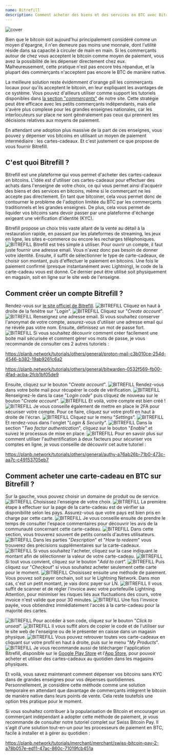 ```yaml
---
name: Bitrefill
description: Comment acheter des biens et des services en BTC avec Bitrefill ?
---
```

![cover](assets/cover.webp)

Bien que le bitcoin soit aujourd'hui principalement considéré comme un moyen d'épargne, il n'en demeure pas moins une monnaie, dont l'utilité réside dans sa capacité à circuler de main en main. Si les commerçants autour de chez vous acceptent le bitcoin comme moyen de paiement, vous avez la possibilité de les dépenser directement chez eux. Malheureusement, cette pratique n'est pas encore très répandue, et la plupart des commerçants n'acceptent pas encore le BTC de manière native.

La meilleure solution reste évidemment d'orange pill les commerçants locaux pour qu'ils acceptent le bitcoin, en leur expliquant les avantages de ce système. Vous pouvez d'ailleurs utiliser comme support les tutoriels disponibles dans [la section "*commerçants*"](https://planb.network/tutorials/merchant) de notre site. Cette stratégie peut être efficace avec les petits commerçants indépendants, mais elle s'avère plus complexe pour les grandes enseignes nationales, car les interlocuteurs sur place ne sont généralement pas ceux qui prennent les décisions relatives aux moyens de paiement.

En attendant une adoption plus massive de la part de ces enseignes, vous pouvez y dépenser vos bitcoins en utilisant un moyen de paiement intermédiaire : les cartes-cadeaux. Et c'est justement ce que propose de vous fournir Bitrefill.

## C'est quoi Bitrefill ?

Bitrefill est une plateforme qui vous permet d'acheter des cartes-cadeaux en bitcoins. L'idée est d'utiliser ces cartes-cadeaux pour effectuer des achats dans l'enseigne de votre choix, ce qui vous permet ainsi d'acquérir des biens et des services en bitcoins, même si le commerçant ne les accepte pas directement. En tant que bitcoiner, cela vous permet donc de contourner le problème de l'adoption limitée du BTC par les commerçants traditionnels et les grandes enseignes. De plus, cela vous permet de liquider vos bitcoins sans devoir passer par une plateforme d'échange exigeant une vérification d'identité (KYC).

Bitrefill propose un choix très vaste allant de la vente au détail à la restauration rapide, en passant par les plateformes de streaming, les jeux en ligne, les sites e-commerce ou encore les recharges téléphoniques.
![BITREFILL](assets/notext/01.webp)
Bitrefill est très simple à utiliser. Pour ouvrir un compte, il faut juste fournir une adresse email. Vous n'avez donc pas besoin de donner votre identité. Ensuite, il suffit de sélectionner le type de carte-cadeaux, de choisir son montant, puis d'effectuer le paiement en bitcoins. Une fois le paiement confirmé (presque instantanément avec Lightning), le code de la carte-cadeau vous est donné. Ce dernier peut être utilisé soit physiquement en magasin, soit en ligne sur le site web de l'enseigne.

## Comment créer un compte Bitrefill ?

Rendez-vous sur [le site officiel de Bitrefill](https://www.bitrefill.com).
![BITREFILL](assets/notext/02.webp)
Cliquez en haut à droite de la fenêtre sur "*Login*".
![BITREFILL](assets/notext/03.webp)
Cliquez sur "*Create account*".
![BITREFILL](assets/notext/04.webp)
Renseignez une adresse email. Si vous souhaitez conserver l'anonymat de votre compte, assurez-vous d'utiliser une adresse email qui ne révèle pas votre nom. Ensuite, définissez un mot de passe fort.
![BITREFILL](assets/notext/05.webp)
Si vous souhaitez découvrir comment créer facilement une boite mail sécurisée et comment gérer vos mots de passe, je vous recommande de consulter ces 2 autres tutoriels :

https://planb.network/tutorials/others/general/proton-mail-c3b010ce-254d-4546-b382-19ab9261c6a2

https://planb.network/tutorials/others/general/bitwarden-0532f569-fb00-4fad-acba-2fcb1bf05de9

Ensuite, cliquez sur le bouton "*Create account*".
![BITREFILL](assets/notext/06.webp)
Rendez-vous dans votre boite mail pour récupérer le code de vérification.
![BITREFILL](assets/notext/07.webp)
Renseignez-le dans la case "*Login code*" puis cliquez de nouveau sur le bouton "*Create account*".
![BITREFILL](assets/notext/08.webp)
Et voilà, votre compte est bien créé !
![BITREFILL](assets/notext/09.webp)
Je vous conseille également de mettre en place le 2FA pour sécuriser votre compte. Pour ce faire, cliquez sur votre profil en haut à droite de l'écran.
![BITREFILL](assets/notext/10.webp)
Cliquez sur le menu "*Settings*".
![BITREFILL](assets/notext/11.webp)
Et rendez-vous dans l'onglet "*Login & Security*".
![BITREFILL](assets/notext/12.webp)
Dans la section "*Two factor authentication*", cliquez sur le bouton "*Enable*" et suivez le processus de mise en place.
![BITREFILL](assets/notext/13.webp)
Pour en savoir plus sur comment utiliser l'authentification à deux facteurs pour sécuriser vos comptes en ligne, je vous conseille de découvrir cet autre tutoriel :

https://planb.network/tutorials/others/general/authy-a76ab26b-71b0-473c-aa7c-c49153705eb7

## Comment acheter une carte-cadeau en BTC sur Bitrefill ?

Sur la gauche, vous pouvez choisir un domaine de produit ou de service.
![BITREFILL](assets/notext/14.webp)
Choisissez l'enseigne de votre choix.
![BITREFILL](assets/notext/15.webp)
La première étape à effectuer sur la page de la carte-cadeau est de vérifier sa disponibilité selon les pays. Assurez-vous que votre pays est bien pris en charge par cette carte.
![BITREFILL](assets/notext/16.webp)
Je vous conseille ensuite de prendre le temps de consulter l'espace commentaires pour découvrir les avis de la communauté concernant cette carte-cadeau.
![BITREFILL](assets/notext/17.webp)
Dans cette section, vous trouverez souvent de petits conseils d'autres utilisateurs.
![BITREFILL](assets/notext/18.webp)
Dans les parties "*Description*" et "*How to redeem*" vous trouverez des précisions supplémentaires sur la carte-cadeaux.
![BITREFILL](assets/notext/19.webp)
Si vous souhaitez l'acheter, cliquez sur la case indiquant le montant afin de sélectionner la valeur de votre carte-cadeau.
![BITREFILL](assets/notext/20.webp)
Si tout vous convient, cliquez sur le bouton "*Add to cart*".
![BITREFILL](assets/notext/21.webp)
Puis cliquez sur "*Checkout*" si vous souhaitez acheter seulement cette carte pour le moment.
![BITREFILL](assets/notext/22.webp)
Choisissez ensuite une méthode de paiement. Vous pouvez soit payer onchain, soit sur le Lightning Network. Dans mon cas, c'est un petit montant, je vais donc payer sur LN.
![BITREFILL](assets/notext/23.webp)
Il vous suffit de scanner et de régler l'invoice avec votre portefeuille Lightning. Attention, pour minimiser les risques liés aux fluctuations des cours, votre invoice n'est valide que pour 30 minutes.
![BITREFILL](assets/notext/24.webp)
Une fois l'invoice payée, vous obtiendrez immédiatement l'accès à la carte-cadeau pour la majorité des cartes.

![BITREFILL](assets/notext/25.webp)
Pour accéder à son code, cliquez sur le bouton "*Click to unseal*".
![BITREFILL](assets/notext/26.webp)
Il vous suffit alors de copier le code et de l'utiliser sur le site web de l'enseigne ou de le présenter en caisse dans un magasin physique.
![BITREFILL](assets/notext/27.webp)
Vous pouvez retrouver toutes vos carte-cadeaux en cliquant sur votre profil en haut à droite, puis sur le menu "*My Products*".
![BITREFILL](assets/notext/28.webp)
Je vous recommande aussi de télécharger l'application Bitrefill, disponible sur le [Google Play Store](https://play.google.com/store/apps/details?id=com.bitrefill.app) et l'[App Store](https://apps.apple.com/in/app/bitrefill/id1378102623), pour pouvoir acheter et utiliser des cartes-cadeaux au quotidien dans les magasins physiques.

Et voilà, vous savez maintenant comment dépenser vos bitcoins sans KYC dans de grandes enseignes pour vos dépenses quotidiennes. Personnellement, je considère cette méthode comme une solution temporaire en attendant que davantage de commerçants intègrent le bitcoin de manière native dans leurs points de vente. Cela reste toutefois une option très pratique pour le moment.

Si vous souhaitez contribuer à la popularisation de Bitcoin et encourager un commerçant indépendant à adopter cette méthode de paiement, je vous recommande de consulter notre tutoriel complet sur Swiss Bitcoin Pay. Il s'agit d'une solution tout-en-un pour les processeurs de paiement en BTC, facile à installer et à gérer au quotidien :

https://planb.network/tutorials/merchant/merchant/swiss-bitcoin-pay-2-a78b057e-ed11-47ac-860c-71019fcb451a
